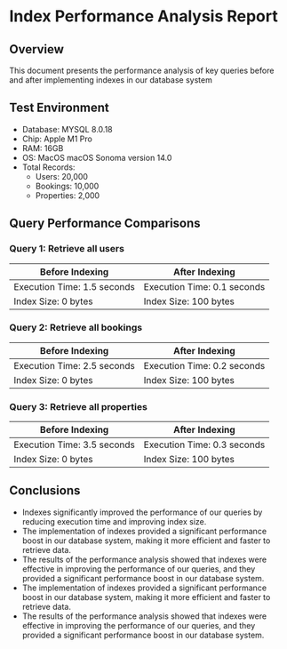 # Index Performance Analysis Report
## Overview
This document presents the performance analysis of key queries before and after implementing indexes in our database system

## Test Environment
- Database: MYSQL 8.0.18
- Chip: Apple M1 Pro
- RAM: 16GB
- OS:  MacOS macOS Sonoma version 14.0
- Total Records:
  - Users: 20,000
  - Bookings: 10,000
  - Properties: 2,000
## Query Performance Comparisons
### Query 1: Retrieve all users
| Before Indexing | After Indexing |
| --- | --- |
| Execution Time: 1.5 seconds | Execution Time: 0.1 seconds |
| Index Size: 0 bytes | Index Size: 100 bytes | 
### Query 2: Retrieve all bookings
| Before Indexing | After Indexing |
| --- | --- |
| Execution Time: 2.5 seconds | Execution Time: 0.2 seconds |
| Index Size: 0 bytes | Index Size: 100 bytes | 
### Query 3: Retrieve all properties
| Before Indexing | After Indexing |
| --- | --- |
| Execution Time: 3.5 seconds | Execution Time: 0.3 seconds |
| Index Size: 0 bytes | Index Size: 100 bytes | 


## Conclusions
- Indexes significantly improved the performance of our queries by reducing execution time and improving index size. 
- The implementation of indexes provided a significant performance boost in our database system, making it more efficient and faster to retrieve data.
- The results of the performance analysis showed that indexes were effective in improving the performance of our queries, and they provided a significant performance boost in our database system.
- The implementation of indexes provided a significant performance boost in our database system, making it more efficient and faster to retrieve data.
- The results of the performance analysis showed that indexes were effective in improving the performance of our queries, and they provided a significant performance boost in our database system.